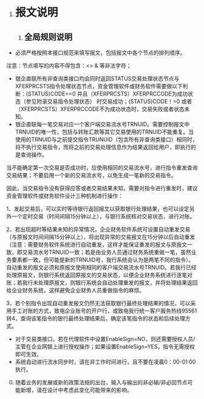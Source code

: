1. # <a name="_toc239043656"></a><a name="_toc268791593"></a><a name="_toc269981759"></a><a name="_toc300825211"></a><a name="_toc496253749"></a>**报文说明**

   1. ## <a name="_toc496253750"></a><a name="_toc300825212"></a><a name="_toc239043657"></a>**全局规则说明** 
- 必须严格按照本接口规范来填写报文，包括报文中各个节点的排列顺序。

注意：节点填写的内容不得包含：<> & 等非法字符；

- 银企直联所有非查询类接口均会同时返回STATUS交易处理状态节点与XFERPRCSTS指令处理状态节点，资金管理软件或财务软件需要做以下判断：(STATUS)CODE==0 并且（XFERPRCSTS）XFERPRCCODE为成功状态（参见附录交易指令处理状态） 时交易成功；(STATUS)CODE！=0 或者（XFERPRCSTS）XFERPRCCODE不为成功状态时，交易失败或者状态未知。
- 银企直联每一笔交易对应一个客户端交易流水号TRNUID。需要控制报文中TRNUID的唯一性，包括与转账汇款等其它交易使用的TRNUID不能重复。当使用的TRNUID与之前提交指令TRUNUID（包含所有非查询类接口）相同时，将不执行交易指令，而将之前的交易处理信息作为结果返回给用户，即执行的是查询操作。

当不能确定第一次交易是否成功时，应使用相同的交易流水号，进行指令重发查询交易结果；不要启用一个新的交易流水号，以免生成一笔新的交易指令。

因此，当交易指令没有获得应答或者交易结果未知，需要对指令进行重发时，建议资金管理软件或财务软件设计三种机制进行操作：

1、发起交易后，可以实时等待银行返回报文以获取银行处理结果，也可以设定另外一个定时交易（时间间隔15分钟以上），与银行系统核对交易状态，进行对账。

2、若出现超时等结果未知的异常情况，企业财务软件系统可设置自动重发交易（与原报文时间间隔15分钟以上），将出现异常的交易报文在15分钟以后自动重发（注意：需要财务软件系统进行自动重发，这样才能保证重发的报文与原报文一致，即交易流水号TRNUID一致；若是由业务人员通过财务系统重做一笔，虽然业务要素都一致，但可能是新的TRNUID号，我行系统会认为是两笔不同的指令）。自动重发的报文必须和原报文使用相同的客户端交易流水号TRNUID。若我行已经处理原报文，则银行系统返回原报文的交易状态，以便企业财务系统进行逐笔对账；若我行未处理原报文，则银行系统会自动处理重发的报文，并将处理结果返回给企业财务系统，这样避免企业财务人员重做指令的麻烦。

3、若个别指令出现自动重发报文仍然无法获取银行最终处理结果的情况，可以采用手工对账的方式，致电企业账号的开户行，或致电我行统一客户服务热线95561转4，查询该笔指令的银行最终处理结果后，确定该笔指令的状态和后续处理方式。

- 对于交易类接口，若在代理软件中设置EnableSign=NO，则还需要授权人员/主管在企业网银上进行授权操作；如果设置EnableSign=YES，指令无需授权即可生效。
- 系统自动进行流水同步时，请在非工作时间进行，且不要在凌晨0：00-01:00执行。
0. 随着业务的发展或新的政策法规的出台，输入与输出的非必输/非必回节点可能新增，请在设计中考虑此变化可能带来的影响。
